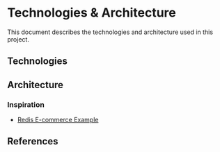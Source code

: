 # Technologies & Architecture

This document describes the technologies and architecture used in this project.

## Technologies

## Architecture

### Inspiration

- [Redis E-commerce Example](https://redis.io/learn/howtos/solutions/microservices/caching)

## References
